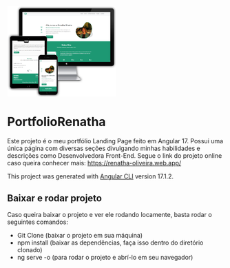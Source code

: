 <img style="margin: 0 auto" src="https://raw.githubusercontent.com/HeyRenatha/portfolio-renatha/master/src/assets/img/portfolio.png" width="50%">

# PortfolioRenatha

Este projeto é o meu portfólio Landing Page feito em Angular 17. Possui uma única página com diversas seções divulgando minhas habilidades e descrições como Desenvolvedora Front-End.
Segue o link do projeto online caso queira conhecer mais: 
https://renatha-oliveira.web.app/

This project was generated with [Angular CLI](https://github.com/angular/angular-cli) version 17.1.2.

## Baixar e rodar projeto

Caso queira baixar o projeto e ver ele rodando locamente, basta rodar o seguintes comandos:
- Git Clone (baixar o projeto em sua máquina)
- npm install (baixar as dependências, faça isso dentro do diretório clonado)
- ng serve -o (para rodar o projeto e abrí-lo em seu navegador)
